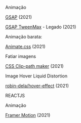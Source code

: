 Animação

<a href="https://greensock.com/get-started/#what-is-gsap">GSAP</a><span> (2021)</span>

<a href="https://greensock.com/tweenmax/">GSAP TweenMax</a><span> - Legado (2021)</span>

Animação barata:

<a href="https://animate.style/">Animate.css</a><span> (2021)</span>


Fatiar imagens

<a href="https://bennettfeely.com/clippy/">CSS Clip-path maker</a><span> (2021)</span>

Image Hover Liquid Distortion

<a href="https://github.com/robin-dela/hover-effect">robin-dela/hover-effect</a><span> (2021)</span>

REACTJS

Animação

<a href="https://www.framer.com/motion/">Framer Motion</a><span> (2021)</span>
